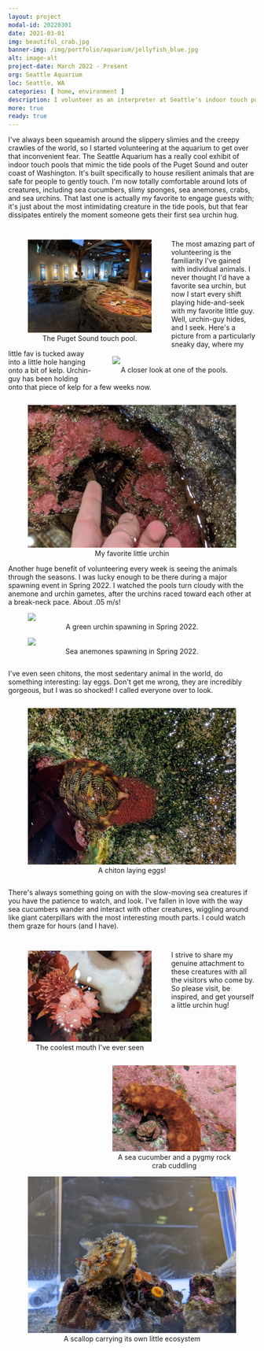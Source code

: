 ```yaml
---
layout: project
modal-id: 20220301
date: 2021-03-01
img: beautiful_crab.jpg
banner-img: /img/portfolio/aquarium/jellyfish_blue.jpg
alt: image-alt
project-date: March 2022 - Present
org: Seattle Aquarium
loc: Seattle, WA
categories: [ home, environment ]
description: I volunteer as an interpreter at Seattle's indoor touch pool exhibits, encouraging empathy and curiosity in our squeamish visitors. Stop by for a sea urchin hug!
more: true
ready: true
---
```


<p style="padding: 0 0em 1em 0em;">I've always been squeamish around the slippery slimies and the creepy crawlies of the world, so I started volunteering at the aquarium to get over that inconvenient fear. The Seattle Aquarium has a really cool exhibit of indoor touch pools that mimic the tide pools of the Puget Sound and outer coast of Washington. It's built specifically to house resilient animals that are safe for people to gently touch. I'm now totally comfortable around lots of creatures, including sea cucumbers, slimy sponges, sea anemones, crabs, and sea urchins. That last one is actually my favorite to engage guests with; it's just about the most intimidating creature in the tide pools, but that fear dissipates entirely the moment someone gets their first sea urchin hug.</p>

<div class="row">
<figure style="float:left; width: 50%;">
    <img class="responsive img-proj-box" src="img/portfolio/aquarium/exhibit_shot.jpg">
    <figcaption style="text-align:center">The Puget Sound touch pool.</figcaption>
</figure>
<figure style="float:right; width:50%;">
    <img class="responsive img-proj-box" src="img/portfolio/aquarium/tidepool.jpg">
    <figcaption style="text-align:center">A closer look at one of the pools.</figcaption>
</figure>
</div>

<p style="padding: 1em 0em 1em 0em;">The most amazing part of volunteering is the familiarity I've gained with individual animals. I never thought I'd have a favorite sea urchin, but now I start every shift playing hide-and-seek with my favorite little guy. Well, urchin-guy hides, and I seek. Here's a picture from a particularly sneaky day, where my little fav is tucked away into a little hole hanging onto a bit of kelp. Urchin-guy has been holding onto that piece of kelp for a few weeks now.</p>

<figure>
    <img class="responsive img-proj-centered" src="img/portfolio/aquarium/favorite_urchin.jpg">
    <figcaption style="text-align:center">My favorite little urchin</figcaption>
</figure>

Another huge benefit of volunteering every week is seeing the animals through the seasons. I was lucky enough to be there during a major spawning event in Spring 2022. I watched the pools turn cloudy with the anemone and urchin gametes, after the urchins raced toward each other at a break-neck pace. About .05 m/s!

<figure>
    <img class="responsive img-proj-centered" src="img/portfolio/aquarium/green_urchin_spawning_20220427.gif">
    <figcaption style="text-align:center">A green urchin spawning in Spring 2022.</figcaption>
</figure>

<figure>
    <img class="responsive img-proj-centered" src="img/portfolio/aquarium/anemones_spawning_20220427.gif">
    <figcaption style="text-align:center">Sea anemones spawning in Spring 2022.</figcaption>
</figure>

<p style="padding: 1em 0em 1em 0em;">I've even seen chitons, the most sedentary animal in the world, do something interesting: lay eggs. Don't get me wrong, they are incredibly gorgeous, but I was so shocked! I called everyone over to look.</p>


<figure>
    <img class="responsive img-proj-centered" src="img/portfolio/aquarium/chiton_eggs.jpg">
    <figcaption style="text-align:center">A chiton laying eggs!</figcaption>
</figure>

<p style="padding: 1em 0em 1em 0em;">There's always something going on with the slow-moving sea creatures if you have the patience to watch, and look. I've fallen in love with the way sea cucumbers wander and interact with other creatures, wiggling around like giant caterpillars with the most interesting mouth parts. I could watch them graze for hours (and I have).</p>

<figure style="float: left; width:50%">
    <img class="responsive img-proj-box" src="img/portfolio/aquarium/sea_cucumber_mouth.jpg">
    <figcaption style="text-align:center">The coolest mouth I've ever seen</figcaption>
</figure>

<figure style="float:right; width:50%">
    <img class="responsive img-proj-box" src="img/portfolio/aquarium/pygmy_rock_crab.jpg">
    <figcaption style="text-align:center">A sea cucumber and a pygmy rock crab cuddling</figcaption>
</figure>

<p style="padding: 1em 0em 1em 0em;">I strive to share my genuine attachment to these creatures with all the visitors who come by. So please visit, be inspired, and get yourself a little urchin hug!</p>

<figure>
    <img class="responsive img-proj-centered" src="img/portfolio/aquarium/scallop.jpg">
    <figcaption style="text-align:center">A scallop carrying its own little ecosystem</figcaption>
</figure>












